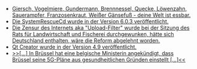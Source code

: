 * [Giersch, Vogelmiere, Gundermann, Brennnessel, Quecke, Löwenzahn, Sauerampfer, Franzosenkraut, Weißer Gänsefuß - deine Welt ist essbar.](https://www.smarticular.net/gesunde-unkraeuter-nicht-bekaempfen-sondern-aufessen/)
* [Die SystemRescueCd wurde in der Version 6.0.3 veröffentlicht.](https://www.planet3dnow.de/cms/45733-__trashed-3/)
* [Die Zensur des Internets aka "Upload-Filter" wurde bei der Sitzung des Rats für Landwirtschaft und Fischerei durchgewunken, hätte sich Deutschland enthalten, wäre die Reform abgelehnt worden.](https://blog.fefe.de/?ts=a24a9258)
* [Qt Creator wurde in der Version 4.9 veröffentlicht.](https://www.phoronix.com/scan.php?page=news_item&px=Qt-Creator-4.9-Released)
* [>>[...] In Brüssel hat eine belgische Ministerin angekündigt, dass Brüssel  seine 5G-Pläne  aus gesundheitlichen Gründen einstellt [...]<<](https://netzfrauen.org/2019/04/15/5g/)

